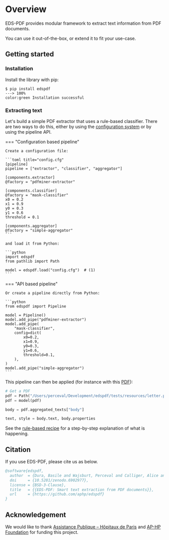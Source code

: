 # Overview

EDS-PDF provides modular framework to extract text information from PDF documents.

You can use it out-of-the-box, or extend it to fit your use-case.

## Getting started

### Installation

Install the library with pip:

<div class="termy">

```console
$ pip install edspdf
---> 100%
color:green Installation successful
```

</div>

### Extracting text

Let's build a simple PDF extractor that uses a rule-based classifier. There are two
ways to do this, either by using the [configuration system](#configuration) or by using
the pipeline API.

=== "Configuration based pipeline"

    Create a configuration file:

    ```toml title="config.cfg"
    [pipeline]
    pipeline = ["extractor", "classifier", "aggregator"]

    [components.extractor]
    @factory = "pdfminer-extractor"

    [components.classifier]
    @factory = "mask-classifier"
    x0 = 0.2
    x1 = 0.9
    y0 = 0.3
    y1 = 0.6
    threshold = 0.1

    [components.aggregator]
    @factory = "simple-aggregator"
    ```

    and load it from Python:

    ```python
    import edspdf
    from pathlib import Path

    model = edspdf.load("config.cfg")  # (1)
    ```

=== "API based pipeline"

    Or create a pipeline directly from Python:

    ```python
    from edspdf import Pipeline

    model = Pipeline()
    model.add_pipe("pdfminer-extractor")
    model.add_pipe(
        "mask-classifier",
        config=dict(
            x0=0.2,
            x1=0.9,
            y0=0.3,
            y1=0.6,
            threshold=0.1,
        ),
    )
    model.add_pipe("simple-aggregator")
    ```

This pipeline can then be applied (for instance with this [PDF](https://github.com/aphp/edspdf/raw/master/tests/resources/letter.pdf)):

```python
# Get a PDF
pdf = Path("/Users/perceval/Development/edspdf/tests/resources/letter.pdf").read_bytes()
pdf = model(pdf)

body = pdf.aggregated_texts["body"]

text, style = body.text, body.properties
```

See the [rule-based recipe](recipes/rule-based.md) for a step-by-step explanation of what is happening.

## Citation

If you use EDS-PDF, please cite us as below.

```bibtex
@software{edspdf,
  author  = {Dura, Basile and Wajsburt, Perceval and Calliger, Alice and Gérardin, Christel and Bey, Romain},
  doi     = {10.5281/zenodo.6902977},
  license = {BSD-3-Clause},
  title   = {{EDS-PDF: Smart text extraction from PDF documents}},
  url     = {https://github.com/aphp/edspdf}
}
```

## Acknowledgement

We would like to thank [Assistance Publique – Hôpitaux de Paris](https://www.aphp.fr/) and
[AP-HP Foundation](https://fondationrechercheaphp.fr/) for funding this project.
